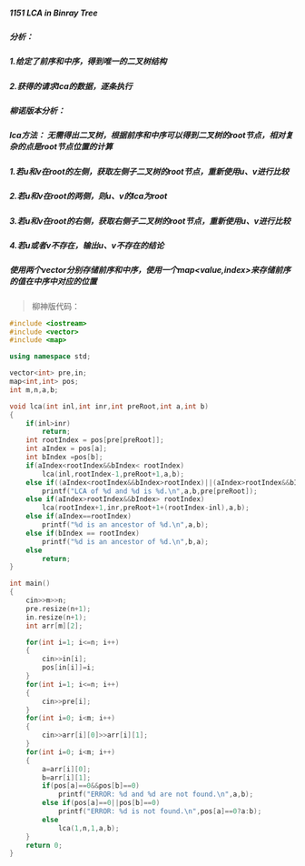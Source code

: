 ##### 1151 LCA in Binray Tree
##### 分析：
##### 1.给定了前序和中序，得到唯一的二叉树结构
##### 2.获得的请求lca的数据，逐条执行
##### 柳诺版本分析：
##### lca方法： 无需得出二叉树，根据前序和中序可以得到二叉树的root节点，相对复杂的点是root节点位置的计算
##### 1.若u和v在root的左侧，获取左侧子二叉树的root节点，重新使用u、v进行比较
##### 2.若u和v在root的两侧，则u、v的lca为root
##### 3.若u和v在root的右侧，获取右侧子二叉树的root节点，重新使用u、v进行比较
##### 4.若u或者v不存在，输出u、v不存在的结论
##### 使用两个vector分别存储前序和中序，使用一个map<value,index>来存储前序的值在中序中对应的位置
> 柳神版代码：
```c++
#include <iostream>
#include <vector>
#include <map>

using namespace std;

vector<int> pre,in;
map<int,int> pos;
int m,n,a,b;

void lca(int inl,int inr,int preRoot,int a,int b)
{
    if(inl>inr)
        return;
    int rootIndex = pos[pre[preRoot]];
    int aIndex = pos[a];
    int bIndex =pos[b];
    if(aIndex<rootIndex&&bIndex< rootIndex)
        lca(inl,rootIndex-1,preRoot+1,a,b);
    else if((aIndex<rootIndex&&bIndex>rootIndex)||(aIndex>rootIndex&&bIndex<rootIndex))
        printf("LCA of %d and %d is %d.\n",a,b,pre[preRoot]);
    else if(aIndex>rootIndex&&bIndex> rootIndex)
        lca(rootIndex+1,inr,preRoot+1+(rootIndex-inl),a,b);
    else if(aIndex==rootIndex)
        printf("%d is an ancestor of %d.\n",a,b);
    else if(bIndex == rootIndex)
        printf("%d is an ancestor of %d.\n",b,a);
    else
        return;
}

int main()
{
    cin>>m>>n;
    pre.resize(n+1);
    in.resize(n+1);
    int arr[m][2];

    for(int i=1; i<=n; i++)
    {
        cin>>in[i];
        pos[in[i]]=i;
    }
    for(int i=1; i<=n; i++)
    {
        cin>>pre[i];
    }
    for(int i=0; i<m; i++)
    {
        cin>>arr[i][0]>>arr[i][1];
    }
    for(int i=0; i<m; i++)
    {
        a=arr[i][0];
        b=arr[i][1];
        if(pos[a]==0&&pos[b]==0)
            printf("ERROR: %d and %d are not found.\n",a,b);
        else if(pos[a]==0||pos[b]==0)
            printf("ERROR: %d is not found.\n",pos[a]==0?a:b);
        else
            lca(1,n,1,a,b);
    }
    return 0;
}

```